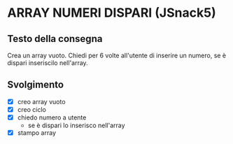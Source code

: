 # ARRAY NUMERI DISPARI (JSnack5)

## Testo della consegna
Crea un array vuoto.
Chiedi per 6 volte all'utente di inserire un numero,
se è dispari inseriscilo nell'array.

## Svolgimento

- [x] creo array vuoto
- [x] creo ciclo
- [x] chiedo numero a utente
    - se è dispari lo inserisco nell'array
- [x] stampo array